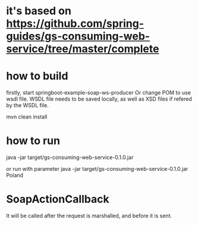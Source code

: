 # it's based on https://github.com/spring-guides/gs-consuming-web-service/tree/master/complete

# how to build
firstly, start springboot-example-soap-ws-producer 
Or change POM to use wsdl file. WSDL file needs to be saved locally, as well as XSD files if refered by the WSDL file.

mvn clean install

# how to run
java -jar target/gs-consuming-web-service-0.1.0.jar

or run with parameter
java -jar target/gs-consuming-web-service-0.1.0.jar Poland

# SoapActionCallback
It will be called after the request is marshalled, and before it is sent.
